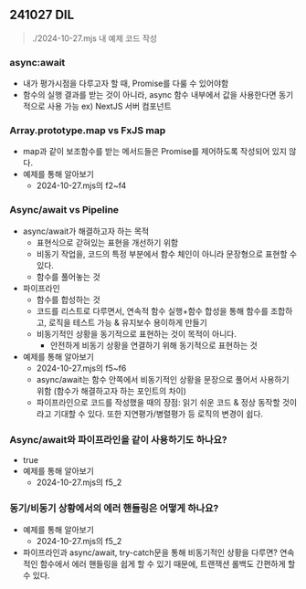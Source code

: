 ## 241027 DIL

> ./2024-10-27.mjs 내 예제 코드 작성

### async:await

- 내가 평가시점을 다루고자 할 때, Promise를 다룰 수 있어야함
- 함수의 실행 결과를 받는 것이 아니라, async 함수 내부에서 값을 사용한다면 동기적으로 사용 가능 ex) NextJS 서버 컴포넌트

### Array.prototype.map vs FxJS map

- map과 같이 보조함수를 받는 메서드들은 Promise를 제어하도록 작성되어 있지 않다.
- 예제를 통해 알아보기
  - 2024-10-27.mjs의 f2~f4

### Async/await vs Pipeline

- async/await가 해결하고자 하는 목적
  - 표현식으로 갇혀있는 표현을 개선하기 위함
  - 비동기 작업을, 코드의 특정 부분에서 함수 체인이 아니라 문장형으로 표현할 수 있다.
  - 함수를 풀어놓는 것
- 파이프라인
  - 함수를 합성하는 것
  - 코드를 리스트로 다루면서, 연속적 함수 실행+함수 합성을 통해 함수를 조합하고, 로직을 테스트 가능 & 유지보수 용이하게 만들기
  - 비동기적인 상황을 동기적으로 표현하는 것이 목적이 아니다.
    - 안전하게 비동기 상황을 연결하기 위해 동기적으로 표현하는 것
- 예제를 통해 알아보기
  - 2024-10-27.mjs의 f5~f6
  - async/await는 함수 안쪽에서 비동기적인 상황을 문장으로 풀어서 사용하기 위함 (함수가 해결하고자 하는 포인트의 차이)
  - 파이프라인으로 코드를 작성했을 때의 장점: 읽기 쉬운 코드 & 정상 동작할 것이라고 기대할 수 있다. 또한 지연평가/병렬평가 등 로직의 변경이 쉽다.

### Async/await와 파이프라인을 같이 사용하기도 하나요?

- true
- 예제를 통해 알아보기
  - 2024-10-27.mjs의 f5_2

### 동기/비동기 상황에서의 에러 핸들링은 어떻게 하나요?

- 예제를 통해 알아보기
  - 2024-10-27.mjs의 f5_2
- 파이프라인과 async/await, try-catch문을 통해 비동기적인 상황을 다루면? 연속적인 함수에서 에러 핸들링을 쉽게 할 수 있기 때문에, 트랜잭션 롤백도 간편하게 할 수 있다.
